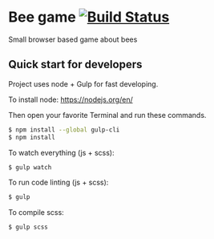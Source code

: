 # Bee game [![Build Status](https://travis-ci.org/Flight/bee_game.svg?branch=master)](https://travis-ci.org/Flight/bee_game)
Small browser based game about bees

## Quick start for developers
Project uses node + Gulp for fast developing.

To install node: https://nodejs.org/en/

Then open your favorite Terminal and run these commands.

```sh
$ npm install --global gulp-cli
$ npm install
```

To watch everything (js + scss):
```sh
$ gulp watch
```

To run code linting (js + scss):
```sh
$ gulp
```

To compile scss:
```sh
$ gulp scss
```